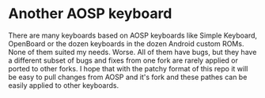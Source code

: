 # Another AOSP keyboard

There are many keyboards based on AOSP keyboards like Simple Keyboard, OpenBoard or the dozen keyboards in the dozen Android custom ROMs. None of them suited my needs. Worse. All of them have bugs, but they have a different subset of bugs and fixes from one fork are rarely applied or ported to other forks. I hope that with the patchy format of this repo it will be easy to pull changes from AOSP and it's fork and these pathes can be easily applied to other keyboards.
